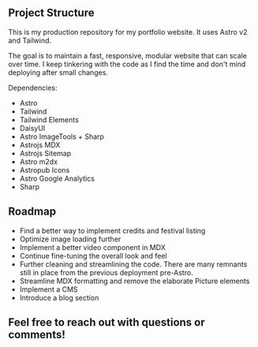 ## Project Structure
This is my production repository for my portfolio website.
It uses Astro v2 and Tailwind.

The goal is to maintain a fast, responsive, modular website that can scale over time.
I keep tinkering with the code as I find the time and don't mind deploying after small changes.

Dependencies:
- Astro
- Tailwind
- Tailwind Elements
- DaisyUI 
- Astro ImageTools + Sharp
- Astrojs MDX
- Astrojs Sitemap
- Astro m2dx
- Astropub Icons
- Astro Google Analytics
- Sharp

## Roadmap
- Find a better way to implement credits and festival listing
- Optimize image loading further
- Implement a better video component in MDX
- Continue fine-tuning the overall look and feel
- Further cleaning and streamlining the code. There are many remnants still in place from the previous deployment pre-Astro.
- Streamline MDX formatting and remove the elaborate Picture elements
- Implement a CMS
- Introduce a blog section 

## Feel free to reach out with questions or comments!
